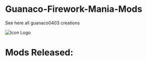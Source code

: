 # Guanaco-Firework-Mania-Mods
See here all guanaco0403 creations

![Icon Logo](https://avatars.githubusercontent.com/u/76651037?s=48&v=4)

# Mods Released:
